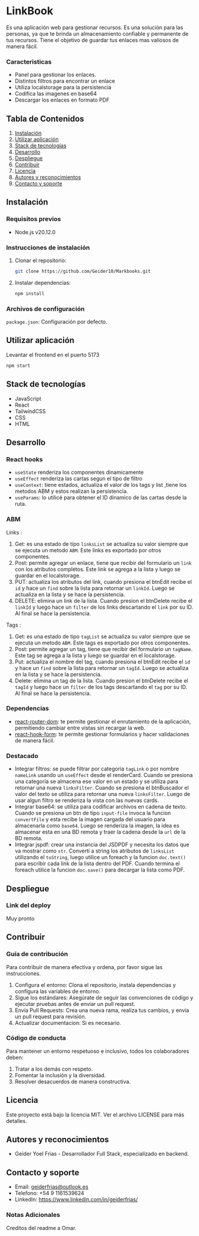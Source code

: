 # LinkBook
Es una aplicación web para gestionar recursos. 
Es una solución para las personas, ya que te brinda un almacenamiento confiable y permanente de tus recursos.
Tiene el objetivo de guardar tus enlaces mas valiosos de manera fácil.

### Caracteristicas
* Panel para gestionar los enlaces.
* Distintos filtros para encontrar un enlace
* Utiliza localstorage para la persistencia
* Codifica las imagenes en base64
* Descargar los enlaces en formato PDF

## Tabla de Contenidos
1. [Instalación](#instalación)
2. [Utilizar aplicación](#utilizar-aplicación)
3. [Stack de tecnologías](#stack-de-tecnologías)
4. [Desarrollo](#desarrollo)
5. [Despliegue](#despliegue)
6. [Contribuir](#contribuir)
7. [Licencia](#licencia)
8. [Autores y reconocimientos](#autores-y-reconocimientos)
9. [Contacto y soporte](#contacto-y-soporte)

## Instalación
### Requisitos previos
- Node.js v20.12.0

### Instrucciones de instalación
1. Clonar el repositorio:
   ```sh
   git clone https://github.com/Geider10/Markbooks.git

2. Instalar dependencias:
    ```sh
    npm install
### Archivos de configuración
`package.json`: Configuración por defecto.

## Utilizar aplicación
Levantar el frontend en el puerto 5173
```sh
npm start
```

## Stack de tecnologías
* JavaScript
* React
* TailwindCSS
* CSS
* HTML

## Desarrollo

### React hooks
- `useState` renderiza los componentes dinamicamente
- `useEffect` renderiza las cartas segun el tipo de filtro
- `useContext`: tiene estados, actualiza el valor de los tags y list ,tiene los metodos ABM y estos realizan la persistencia.
- `useParams`: lo utilicé para obtener el ID dinamico de las cartas desde la ruta.

### ABM
Links : 
1. Get: es una estado de tipo `linksList` se actualiza su valor siempre que se ejecuta un metodo `ABM`. Este links es exportado por otros componentes.
2. Post: permite agregar un enlace, tiene que recibir del formulario un `link` con los atributos completos. Este link se agrega a la lista y luego se guardar en el localstorage.
3. PUT: actualiza los atributos del link, cuando presiona el btnEdit recibe el `id` y hace un `find` sobre la lista para retornar un `linkId`. Luego se actualiza en la lista y se hace la persistencia.
4. DELETE: elimina un link de la lista. Cuando presion el btnDelete recibe el `linkId` y luego hace un `filter` de los links descartando el `link` por su ID.  Al final se hace la persistencia.

Tags : 
1. Get: es una estado de tipo `tagList` se actualiza su valor siempre que se ejecuta un metodo `ABM`. Este tags es exportado por otros componentes.
2. Post: permite agregar un tag, tiene que recibir del formulario un `tagName`. Este tag se agrega a la lista y luego se guardar en el localstorage.
3. Put:  actualiza el nombre del tag, cuando presiona el btnEdit recibe el `id` y hace un `find` sobre la lista para retornar un `tagId`. Luego se actualiza en la lista y se hace la persistencia.
4. Delete: elimina un tag de la lista. Cuando presion el btnDelete recibe el `tagId` y luego hace un `filter` de los tags descartando el `tag` por su ID. Al final se hace la persistencia.

### Dependencias
- [react-router-dom](https://www.npmjs.com/package/react-router-dom): te permite gestionar el enrutamiento de la aplicación, permitiendo cambiar entre vistas sin recargar la web.
- [react-hook-form](https://react-hook-form.com/docs): te permite gestionar formularios y hacer validaciones de manera fácil. 

### Destacado
* Integrar filtros: se puede filtrar por categoria `tagLink` o por nombre `nameLink` usando un `useEffect` desde el renderCard. Cuando se presiona una categoria se almacena ese valor en un estado y se utiliza para retornar una nueva `linksFilter`. Cuando se presiona el btnBuscador el valor del texto se utiliza para retornar una nueva `linksFilter`. Luego de usar algun filtro se renderiza la vista con las nuevas cards.
* Integrar base64: se utiliza para codificar archivos en cadena de texto. Cuando se presiona un btn de tipo `input-file` invoca la funcion `convertFile` y esta recibe la imagen cargada del usuario para almacenarla como `base64`. Luego se renderiza la imagen, la idea es almacenar esta en una BD remota y traer la cadena desde la `url` de la BD remota. 
* Integrar jspdf: crear una instancia del JSDPDF y necesita los datos que va mostrar como `str`. Convertí a string los atributos de `linksList` utilizando el `toString`, luego utilice un foreach y la funcion `doc.text()` para escribir cada link de la lista dentro del PDF. Cuando termina el foreach utilice la funcion `doc.save()` para decargar la lista como PDF. 


## Despliegue
### Link del deploy
Muy pronto

## Contribuir
### Guía de contribución
Para contribuir de manera efectiva y ordena, por favor sigue las instrucciones.
1. Configura el entorno: Clona el repositorio, instala dependencias y configura las variables de entorno.
2. Sigue los estándares: Asegúrate de seguir las convenciones de código y ejecutar pruebas antes de enviar un pull request.
3. Envía Pull Requests: Crea una nueva rama, realiza tus cambios, y envía un pull request para revisión.
4. Actualizar documentacion: Si es necesario. 
### Código de conducta
Para mantener un entorno respetuoso e inclusivo, todos los colaboradores deben:
1. Tratar a los demás con respeto.
2. Fomentar la inclusión y la diversidad.
3. Resolver desacuerdos de manera constructiva.

## Licencia
Este proyecto está bajo la licencia MIT. Ver el archivo LICENSE para más detalles.

## Autores y reconocimientos
* Geider Yoel Frias - Desarrollador Full Stack, especializado en backend.

## Contacto y soporte
* Email: geiderfrias@outlook.es
* Telefono: +54 9 1161539624
* LinkedIn: https://www.linkedin.com/in/geiderfrias/

### Notas Adicionales
Creditos del readme a Omar.